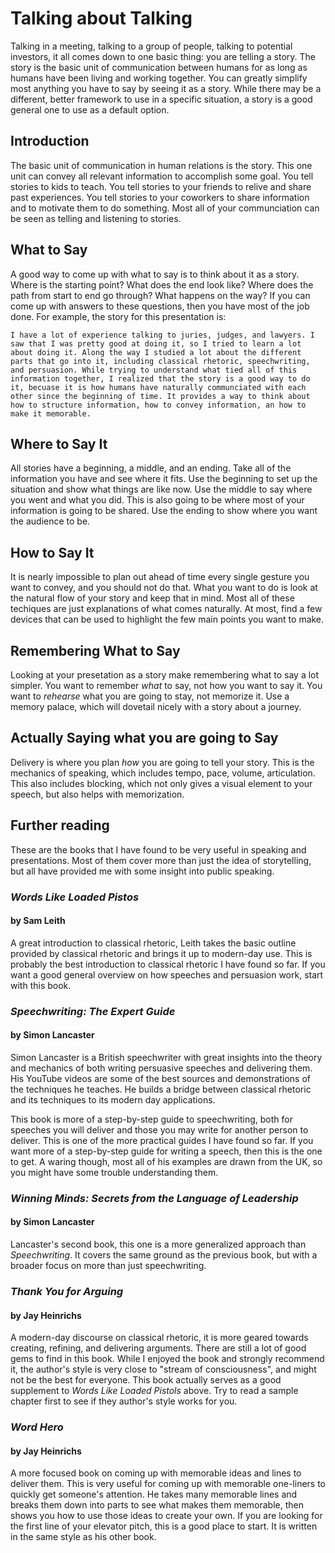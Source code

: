 # Talking about Talking

Talking in a meeting, talking to a group of people, talking to potential investors, it all comes down to one basic thing: you are telling a story. The story is the basic unit of communication between humans for as long as humans have been living and working together. You can greatly simplify most anything you have to say by seeing it as a story. While there may be a different, better framework to use in a specific situation, a story is a good general one to use as a default option.

## Introduction

The basic unit of communication in human relations is the story. This one unit can convey all relevant information to accomplish some goal. You tell stories to kids to teach. You tell stories to your friends to relive and share past experiences. You tell stories to your coworkers to share information and to motivate them to do something. Most all of your communciation can be seen as telling and listening to stories.

## What to Say

A good way to come up with what to say is to think about it as a story. Where is the starting point? What does the end look like? Where does the path from start to end go through? What happens on the way? If you can come up with answers to these questions, then you have most of the job done. For example, the story for this presentation is:

`I have a lot of experience talking to juries, judges, and lawyers. I saw that I was pretty good at doing it, so I tried to learn a lot about doing it. Along the way I studied a lot about the different parts that go into it, including classical rhetoric, speechwriting, and persuasion. While trying to understand what tied all of this information together, I realized that the story is a good way to do it, becuase it is how humans have naturally communciated with each other since the beginning of time. It provides a way to think about how to structure information, how to convey information, an how to make it memorable.`

## Where to Say It

All stories have a beginning, a middle, and an ending. Take all of the information you have and see where it fits. Use the beginning to set up the situation and show what things are like now. Use the middle to say where you went and what you did. This is also going to be where most of your information is going to be shared. Use the ending to show where you want the audience to be.

## How to Say It

 It is nearly impossible to plan out ahead of time every single gesture you want to convey, and you should not do that. What you want to do is look at the natural flow of your story and keep that in mind. Most all of these techiques are just explanations of what comes naturally. At most, find a few devices that can be used to highlight the few main points you want to make.

## Remembering What to Say

Looking at your presetation as a story make remembering what to say a lot simpler. You want to remember _what_ to say, not how you want to say it. You want to _rehearse_ what you are going to stay, not memorize it. Use a memory palace, which will dovetail nicely with a story about a journey.

## Actually Saying what you are going to Say

Delivery is where you plan _how_ you are going to tell your story. This is the mechanics of speaking, which includes tempo, pace, volume, articulation. This also includes blocking, which not only gives a visual element to your speech, but also helps with memorization.

## Further reading

These are the books that I have found to be very useful in speaking and presentations. Most of them cover more than just the idea of storytelling, but all have provided me with some insight into public speaking.

### _Words Like Loaded Pistos_ 
#### by Sam Leith

A great introduction to classical rhetoric, Leith takes the basic outline provided by classical rhetoric and brings it up to modern-day use. This is probably the best introduction to classical rhetoric I have found so far. If you want a good general overview on how speeches and persuasion work, start with this book.

### _Speechwriting: The Expert Guide_ 
#### by Simon Lancaster

Simon Lancaster is a British speechwriter with great insights into the theory and mechanics of both writing persuasive speeches and delivering them. His YouTube videos are some of the best sources and demonstrations of the techniques he teaches. He builds a bridge between classical rhetoric and its techniques to its modern day applications.

This book is more of a step-by-step guide to speechwriting, both for speeches you will deliver and those you may write for another person to deliver. This is one of the more practical guides I have found so far. If you want more of a step-by-step guide for writing a speech, then this is the one to get. A waring though, most all of his examples are drawn from the UK, so you might have some trouble understanding them.

### _Winning Minds: Secrets from the Language of Leadership_ 
#### by Simon Lancaster

Lancaster's second book, this one is a more generalized approach than _Speechwriting_. It covers the same ground as the previous book, but with a broader focus on more than just speechwriting. 

### _Thank You for Arguing_ 
#### by Jay Heinrichs

A modern-day discourse on classical rhetoric, it is more geared towards creating, refining, and delivering arguments. There are still a lot of good gems to find in this book. While I enjoyed the book and strongly recommend it, the author's style is very close to "stream of consciousness", and might not be the best for everyone. This book actually serves as a good supplement to _Words Like Loaded Pistols_ above. Try to read a sample chapter first to see if they author's style works for you.

### _Word Hero_ 
#### by Jay Heinrichs

A more focused book on coming up with memorable ideas and lines to deliver them. This is very useful for coming up with memorable one-liners to quickly get someone's attention. He takes many memorable lines and breaks them down into parts to see what makes them memorable, then shows you how to use those ideas to create your own. If you are looking for the first line of your elevator pitch, this is a good place to start. It is written in the same style as his other book.